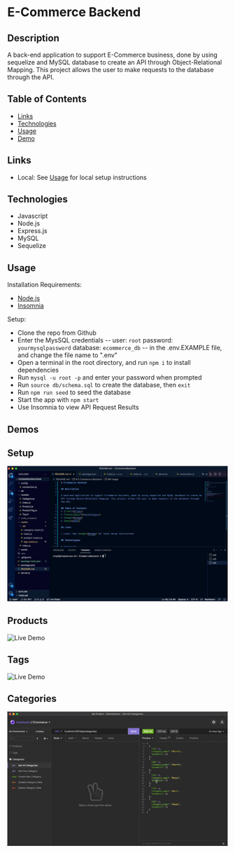 # E-Commerce Backend

## Description 

A back-end application to support E-Commerce business, done by using sequelize and MySQL database to create an API through Object-Relational Mapping. This project allows the user to make requests to the database through the API. 

## Table of Contents
* [Links](#links)
* [Technologies](#technologies)
* [Usage](#usage)
* [Demo](#demo)

## Links 

* Local: See [Usage](#Usage) for local setup instructions 

## Technologies

* Javascript
* Node.js
* Express.js
* MySQL
* Sequelize 

## Usage 

Installation Requirements: 
* [Node.js](https://nodejs.org/en/)
* [Insomnia](https://insomnia.rest/)

Setup:
* Clone the repo from Github
* Enter the MysSQL credentials -- user: `root` password: `yourmysqlpassword` database: `ecommerce_db` -- in the .env.EXAMPLE file, and change the file name to ".env"
* Open a terminal in the root directory, and run `npm i` to install dependencies 
* Run `mysql -u root -p` and enter your password when prompted 
* Run `source db/schema.sql` to create the database, then `exit` 
* Run `npm run seed` to seed the database 
* Start the app with `npm start` 
* Use Insomnia to view API Request Results  

## Demos

## Setup
![Live Demo](Assets/EcommerceSetup.gif)

## Products
![Live Demo](Assets/EcommerceProducts.gif)

## Tags
![Live Demo](Assets/EcommerceTags.gif)

## Categories 
![Live Demo](Assets/EcommerceCategories.gif)